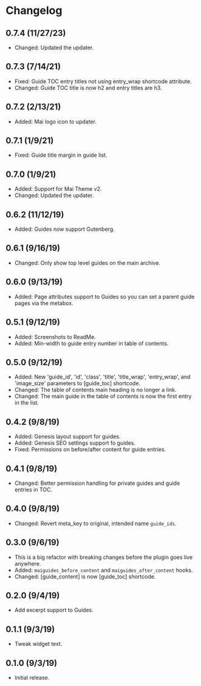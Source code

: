 # Changelog

## 0.7.4 (11/27/23)
* Changed: Updated the updater.

## 0.7.3 (7/14/21)
* Fixed: Guide TOC entry titles not using entry_wrap shortcode attribute.
* Changed: Guide TOC title is now h2 and entry titles are h3.

## 0.7.2 (2/13/21)
* Added: Mai logo icon to updater.

## 0.7.1 (1/9/21)
* Fixed: Guide title margin in guide list.

## 0.7.0 (1/9/21)
* Added: Support for Mai Theme v2.
* Changed: Updated the updater.

## 0.6.2 (11/12/19)
* Added: Guides now support Gutenberg.

## 0.6.1 (9/16/19)
* Changed: Only show top level guides on the main archive.

## 0.6.0 (9/13/19)
* Added: Page attributes support to Guides so you can set a parent guide pages via the metabox.

## 0.5.1 (9/12/19)
* Added: Screenshots to ReadMe.
* Added: Min-width to guide entry number in table of contents.

## 0.5.0 (9/12/19)
* Added: New 'guide_id', 'id', 'class', 'title', 'title_wrap', 'entry_wrap', and 'image_size' parameters to [guide_toc] shortcode.
* Changed: The table of contents main heading is no longer a link.
* Changed: The main guide in the table of contents is now the first entry in the list.

## 0.4.2 (9/8/19)
* Added: Genesis layout support for guides.
* Added: Genesis SEO settings support fo guides.
* Fixed: Permissions on before/after content for guide entries.

## 0.4.1 (9/8/19)
* Changed: Better permission handling for private guides and guide entries in TOC.

## 0.4.0 (9/8/19)
* Changed: Revert meta_key to original, intended name `guide_ids`.

## 0.3.0 (9/6/19)
* This is a big refactor with breaking changes before the plugin goes live anywhere.
* Added: `maiguides_before_content` and `maiguides_after_content` hooks.
* Changed: [guide_content] is now [guide_toc] shortcode.

## 0.2.0 (9/4/19)
* Add excerpt support to Guides.

## 0.1.1 (9/3/19)
* Tweak widget text.

## 0.1.0 (9/3/19)
* Initial release.
